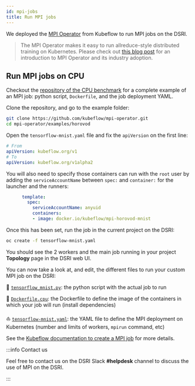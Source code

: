 ```yaml
---
id: mpi-jobs
title: Run MPI jobs
---
```


We deployed the [MPI Operator](https://github.com/kubeflow/mpi-operator) from Kubeflow to run MPI jobs on the DSRI.

> The MPI Operator makes it easy to run allreduce-style distributed training on Kubernetes. Please check out [this blog post](https://medium.com/kubeflow/introduction-to-kubeflow-mpi-operator-and-industry-adoption-296d5f2e6edc) for an introduction to MPI Operator and its industry adoption.

## Run MPI jobs on CPU

Checkout the [repository of the CPU benchmark](https://github.com/kubeflow/mpi-operator/tree/master/examples/horovod) for a complete example of an MPI job: python script, `Dockerfile`, and the job deployment YAML.

Clone the repository, and go to the example folder:

```bash
git clone https://github.com/kubeflow/mpi-operator.git
cd mpi-operator/examples/horovod
```

Open the `tensorflow-mnist.yaml` file and fix the `apiVersion` on the first line:

```yaml
# From
apiVersion: kubeflow.org/v1
# To
apiVersion: kubeflow.org/v1alpha2
```

You will also need to specify those containers can run with the `root` user by adding the `serviceAccountName` between `spec:` and `container:` for the launcher and the runners:

```yaml
      template:
        spec:
          serviceAccountName: anyuid
          containers:
          - image: docker.io/kubeflow/mpi-horovod-mnist
```

Once this has been set, run the job in the current project on the DSRI:

```bash
oc create -f tensorflow-mnist.yaml
```

You should see the 2 workers and the main job running in your project **Topology** page in the DSRI web UI.

You can now take a look at, and edit, the different files to run your custom MPI job on the DSRI:

🐍 [`tensorflow_mnist.py`](https://github.com/kubeflow/mpi-operator/blob/master/examples/horovod/tensorflow_mnist.py): the python script with the actual job to run

🐳 [`Dockerfile.cpu`](https://github.com/kubeflow/mpi-operator/blob/master/examples/horovod/Dockerfile.cpu): the Dockerfile to define the image of the containers in which your job will run (install dependencies)

⛵️ [`tensorflow-mnist.yaml`](https://github.com/kubeflow/mpi-operator/blob/master/examples/horovod/tensorflow-mnist.yaml): the YAML file to define the MPI deployment on Kubernetes (number and limits of workers, `mpirun` command, etc)

See the [Kubeflow documentation to create a MPI job](https://www.kubeflow.org/docs/components/training/mpi/#creating-an-mpi-job) for more details.

:::info Contact us

Feel free to contact us on  the DSRI Slack **#helpdesk** channel to discuss the use of MPI on the DSRI.

:::

